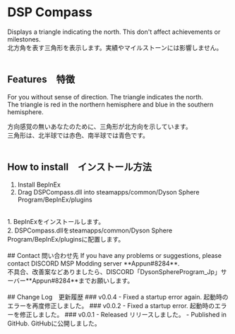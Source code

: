 # DSP Compass
Displays a triangle indicating the north. This don't affect achievements or milestones.<br>
北方角を表す三角形を表示します。実績やマイルストーンには影響しません。<br>
<br>
## Features　特徴
For you without sense of direction. The triangle indicates the north.<br>
The triangle is red in the northern hemisphere and blue in the southern hemisphere.<br>

方向感覚の無いあなたのために、三角形が北方向を示しています。<br>
三角形は、北半球では赤色、南半球では青色です。<br>
<br>
## How to install　インストール方法
1. Install BepInEx<br>
2. Drag DSPCompass.dll into steamapps/common/Dyson Sphere Program/BepInEx/plugins<br>
<br>
1. BepInExをインストールします。<br>
2. DSPCompass.dllをsteamapps/common/Dyson Sphere Program/BepInEx/pluginsに配置します。<br>
<br>
## Contact 問い合わせ先
If you have any problems or suggestions, please contact DISCORD MSP Modding server **Appun#8284**.<br>
不具合、改善案などありましたら、DISCORD「DysonSphereProgram_Jp」サーバー**Appun#8284**までお願いします。<br>
<br>
## Change Log　更新履歴
### v0.0.4
- Fixed a startup error again. 起動時のエラーを再度修正しました。
### v0.0.2
- Fixed a startup error. 起動時のエラーを修正しました。
### v0.0.1
- Released リリースしました。
- Published in GitHub. GitHubに公開しました。
